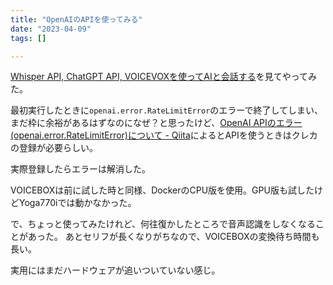 ```yaml
---
title: "OpenAIのAPIを使ってみる"
date: "2023-04-09"
tags: []

---
```


[Whisper API, ChatGPT API, VOICEVOXを使ってAIと会話する](https://zenn.dev/umyomyomyon/articles/5f07abe67a289b)を見てやってみた。

最初実行したときに`openai.error.RateLimitError`のエラーで終了してしまい、まだ枠に余裕があるはずなのになぜ？と思ったけど、[OpenAI APIのエラー(openai.error.RateLimitError)について - Qiita](https://qiita.com/kotattsu3/items/d6533adc785ee8509e2c)によるとAPIを使うときはクレカの登録が必要らしい。

実際登録したらエラーは解消した。

VOICEBOXは前に試した時と同様、DockerのCPU版を使用。GPU版も試したけどYoga770iでは動かなかった。

で、ちょっと使ってみたけれど、何往復かしたところで音声認識をしなくなることがあった。
あとセリフが長くなりがちなので、VOICEBOXの変換待ち時間も長い。

実用にはまだハードウェアが追いついていない感じ。
